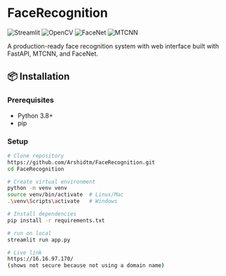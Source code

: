# FaceRecognition

![Streamlit](https://img.shields.io/badge/Streamlit-FF4B4B?style=for-the-badge&logo=Streamlit&logoColor=white)
![OpenCV](https://img.shields.io/badge/OpenCV-27338e?style=for-the-badge&logo=OpenCV&logoColor=white)
![FaceNet](https://img.shields.io/badge/FaceNet-5C3EE8?style=for-the-badge&logo=python&logoColor=white)
![MTCNN](https://img.shields.io/badge/MTCNN-FF6D01?style=for-the-badge&logo=opencv&logoColor=white)

A production-ready face recognition system with web interface built with FastAPI, MTCNN, and FaceNet.

## 📦 Installation

### Prerequisites
- Python 3.8+
- pip

### Setup
```bash
# Clone repository
https://github.com/Arshidtm/FaceRecognition.git
cd FaceRecognition

# Create virtual environment
python -m venv venv
source venv/bin/activate  # Linux/Mac
.\venv\Scripts\activate   # Windows

# Install dependencies
pip install -r requirements.txt

# run on local
streamlit run app.py

# Live link
https://16.16.97.170/
(shows not secure because not using a domain name)

